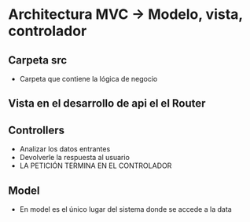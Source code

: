 # Architectura MVC -> Modelo, vista, controlador

## Carpeta src

- Carpeta que contiene la lógica de negocio

## Vista en el desarrollo de api el el Router

## Controllers

- Analizar los datos entrantes
- Devolverle la respuesta al usuario
- LA PETICIÓN TERMINA EN EL CONTROLADOR

## Model

- En model es el único lugar del sistema donde se accede a la data
